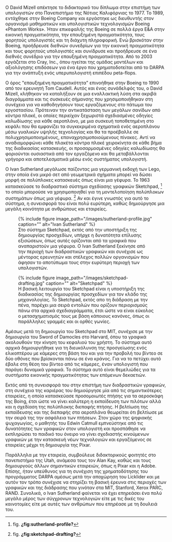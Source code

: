 Ο David Mizell απέκτησε το διδακτορικό του δίπλωμα στην επιστήμη των υπολογιστών στο Πανεπιστήμιο της Νότιας Καλιφόρνιας το 1977. Το 1989, εντάχθηκε στην Boeing Company και εργάστηκε ως διευθυντής στον οργανισμό μαθηματικών και υπολογιστικών τεχνολογισμών Boeing «Phantom Works». Ήταν επικεφαλής της Boeing σε πολλά έργα Ε&Α στην εικονική πραγματικότητα, την επαυξημένη πραγματικότητα, τους φορητούς υπολογιστές και τη διάχυτη πληροφορική. Ενώ βρισκόταν στην Boeing, προήδρευσε διεθνών συνεδρίων για την εικονική πραγματικότητα και τους φορητούς υπολογιστές και συνίδρυσε και προήδρευσε σε ένα διεθνές συνέδριο για την επαυξημένη πραγματικότητα. Από το 2003 εργάζεται στο Cray, Inc., όπου ηγείται της ομάδας μοντέλων και αξιολόγησης επιδόσεων για ένα έργο που χρηματοδοτείται από το DARPA για την ανάπτυξη ενός υπερυπολογιστή επιπέδου peta-flops.

Ο όρος "επαυξημένη πραγματικότητα" επινοήθηκε στην Boeing το 1990 από τον ερευνητή Tom Caudell. Αυτός και ένας συνάδελφός του, ο David Mizell, κλήθηκαν να καταλήξουν σε μια εναλλακτική λύση στα ακριβά διαγράμματα και τις συσκευές σήμανσης που χρησιμοποιήθηκαν στη συνέχεια για να καθοδηγήσουν τους εργαζόμενους στο πάτωμα του εργοστασίου. Πρότειναν την αντικατάσταση των μεγάλων σανίδων από κόντρα πλακέ, οι οποίες περιείχαν ξεχωριστά σχεδιασμένες οδηγίες καλωδίωσης για κάθε αεροπλάνο, με μια συσκευή τοποθετημένη στο κεφάλι που θα εμφανίζει τα συγκεκριμένα σχηματικά ενός αεροπλάνου μέσω γυαλικών υψηλής τεχνολογίας και θα τα προέβαλλε σε πολυχρησιμοποιημένους, επαναχρησιμοποιούμενους πίνακες. Αντί να αναδιαμορφώνει κάθε πλακέτα κόντρα πλακέ χειροκίνητα σε κάθε βήμα της διαδικασίας κατασκευής, οι προσαρμοσμένες οδηγίες καλωδίωσης θα φοριούνται ουσιαστικά από τον εργαζόμενο και θα μεταβάλλονται γρήγορα και αποτελεσματικά μέσω ενός συστήματος υπολογιστή.

Ο Ivan Sutherland μεγάλωσε παίζοντας μια γερμανική εκδοχή των Lego, στην
οποία ένα μικρό σετ από γεωμετρικά σχήματα μπορεί να δώσει μορφή σε
πολύπλοκες κατασκευές όπως είναι μια γέφυρα. Το 1963 κατασκεύασε το
διαδραστικό σύστημα σχεδίασης γραφικών Sketchpad, [^1] το οποίο μπορούσε
να χρησιμοποιηθεί για τη μοντελοποίηση πολύπλοκων συστημάτων όπως μια
γέφυρα. [^2] Αν και έγινε γνωστός για αυτό το σύστημα, η συνεισφορά του
είναι πολύ ευρύτερη, καθώς δημιούργησε μια μεγάλη κοινότητα με ανθρώπους
και εταιρείες.

<figure id="fig:sutherland-profile">
{% include figure image_path="/images/sutherland-profile.jpg" caption=""
alt="Ivan Sutherland" %}
<figcaption>
Στο σύστημα Sketchpad, εκτός από την υποστήριξη της δημιουργίας
προσχεδίων, υπήρχε η δυνατότητα επίλυσης εξισώσεων, όπως αυτές ορίζονται
από τα γραφικά που αναπαριστούν μια γέφυρα. O Ivan Sutherland ξεκίνησε
από την περιοχή των διαδραστικών γραφικών και συνέχισε ως μέντορας
ερευνητών και στέλεχος πολλών οργανισμών που άφησαν το αποτύπωμα τους
στην ευρύτερη περιοχή των υπολογιστών.
</figcaption>
</figure>
<figure id="fig:sketchpad-drafting">
{% include figure image_path="/images/sketchpad-drafting.jpg" caption=""
alt="Sketchpad" %}
<figcaption>
Η βασική λειτουργία του Sketchpad είναι η υποστήριξη της διαδικασίας της
δημιουργίας προσχεδίων για τον κλάδο της μηχανολογίας. Το Sketchpad,
εκτός απο τη διάδραση με την πένα, παρέχει μια σειρά εντολών που ορίζουν
περιορισμούς πάνω στα αρχικά σχεδιαγράμματα, έτσι ώστε να είναι εύκολος
ο μετασχηματισμός τους με βάση κάποιους κανόνες, όπως οι παράλληλες
γραμμές και οι ορθές γωνίες.
</figcaption>
</figure>

Αμέσως μετά τη δημιουργία του Sketchpad στο MIT, συνέχισε με την
δημιουργία του Sword of Damocles στο Harvard, όπου τα γραφικά ακολουθούν
την κίνηση του κεφαλιού του χρήστη. Το σύστημα αυτό αρχικά δημιουργήθηκε
για τη διευκόλυνση της προσγείωσης ενός ελικοπτέρου με κάμερες στη βάση
του και για την προβολή του βίντεο σε δύο οθόνες που βρίσκονται πάνω σε
ένα κράνος. Για να το πετύχει αυτό έβαλε στη θέση του βίντεο από τις
κάμερες, έναν υπολογιστή που παράγει δυναμικά γραφικά. Το σύστημα αυτό
είναι θεμελιώδες για τα συστήματα εικονικής πραγματικότητας των επόμενων
δεκαετιών.

Εκτός από τη συνεισφορά του στην επιστήμη των διαδραστικών γραφικών, στη
συνέχεια της καριέρας του δημιούργησε μία από τις σημαντικότερες
εταιρείες, η οποία κατασκεύασε προσομοιωτές πτήσης για τα αεροσκάφη της
Boing, έτσι ώστε να γίνει καλύτερη η εκπαίδευση των πιλότων αλλά και η
σχεδίαση της πολύπλοκης διεπαφής πτήσης. Η βελτίωση της εκπαίδευσης και
της διεπαφής στα αεροπλάνα θεωρείται ότι βελτίωσε με την σειρά της την
ασφάλεια των πτήσεων. Στον χώρο της ψηφιακής ψυχαγωγίας, ο μαθητής του
Edwin Catmull εμπνεύστηκε από τις δυνατότητες των γραφικών στον
υπολογιστή και προσπάθησε να εκπληρώσει το παιδικό του όνειρο να γίνει
σχεδιαστής κινούμενων γραφικών με την κατασκευή νέων τεχνολογιών και
εργαζόμενος σε εταιρείες μέχρι τη δημιουργία της Pixar.

Παράλληλα με την εταιρεία, συμβούλευε διδακτορικούς φοιτητές στο
πανεπιστήμιο της Utah, ανάμεσα τους τον Alan Kay, καθώς και τους
δημιουργούς άλλων σημαντικών εταιρειών, όπως η Pixar και η Adobe.
Επίσης, ήταν υπεύθυνος για τη συνέχιση της χρηματοδότησης του
προγράμματος DARPA αμέσως μετά την αποχώρηση του Licklider και με αυτόν
τον τρόπο συνέχισε να στηρίζει τη βασική έρευνα στις περιοχές των
γραφικών και της διάδρασης που γινόταν στα MIT, Stanford, Xerox PARC,
RAND. Συνολικά, ο Ivan Sutherland φαίνεται να έχει επηρεάσει ένα πολύ
μεγάλο μέρος των σύγχρονων τεχνολογιών είτε με τις δικές του καινοτομίες
είτε με αυτές των ανθρώπων που επηρέασε με τη δουλειά του.

[^1]: fig. **¿fig:sutherland-profile?**

[^2]: fig. **¿fig:sketchpad-drafting?**
